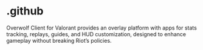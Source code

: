 # .github
Overwolf Client for Valorant provides an overlay platform with apps for stats tracking, replays, guides, and HUD customization, designed to enhance gameplay without breaking Riot’s policies.
